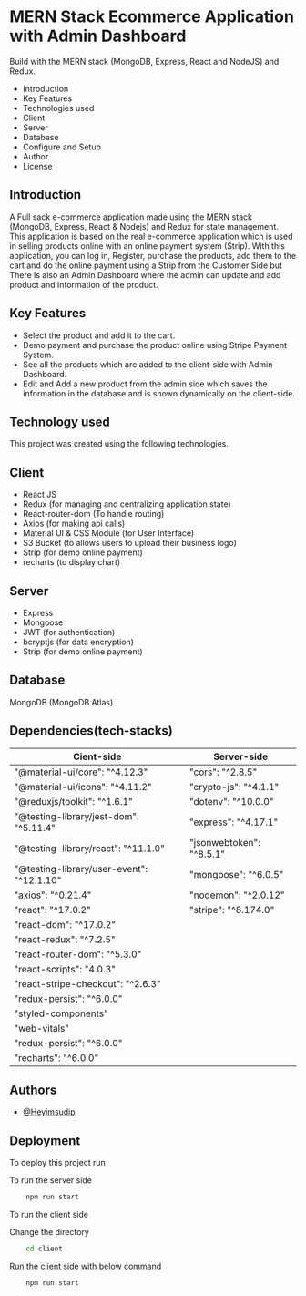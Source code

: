 
# MERN Stack Ecommerce Application with Admin Dashboard

Build with the MERN stack (MongoDB, Express, React and NodeJS) and Redux.





 - Introduction
 - Key Features
 - Technologies used
 - Client
 - Server
 - Database
 - Configure and Setup
 - Author
 - License


 



## Introduction
A Full sack e-commerce application made using the MERN stack (MongoDB, Express, React & Nodejs) and Redux for state management. This application is based on the real e-commerce application which is used in selling products online with an online payment system (Strip). With this application, you can log in, Register, purchase the products, add them to the cart and do the online payment using a Strip from the Customer Side but There is also an Admin Dashboard where the admin can update and add product and information of the product.  


## Key Features

- Select the product and add it to the cart.
- Demo payment and purchase the product online using Stripe Payment System.
- See all the products which are added to the client-side with Admin Dashboard.
- Edit and Add a new product from the admin side which saves the information in the database and is shown dynamically on the client-side.

## Technology used
This project was created using the following technologies.

## Client
- React JS
- Redux (for managing and centralizing application state)
- React-router-dom (To handle routing)
- Axios (for making api calls)
- Material UI & CSS Module (for User Interface)
- S3 Bucket (to allows users to upload their business logo)
- Strip (for demo online payment)
- recharts (to display chart)

## Server
- Express
- Mongoose
- JWT (for authentication)
- bcryptjs (for data encryption)
- Strip (for demo online payment)

## Database
MongoDB (MongoDB Atlas)



## Dependencies(tech-stacks)

| Cient-side             | Server-side                                                                |
| ----------------- | ------------------------------------------------------------------ |
| "@material-ui/core": "^4.12.3" | "cors": "^2.8.5" |
| "@material-ui/icons": "^4.11.2" | "crypto-js": "^4.1.1" |
| "@reduxjs/toolkit": "^1.6.1" | "dotenv": "^10.0.0" |
| "@testing-library/jest-dom": "^5.11.4" | "express": "^4.17.1" |
| "@testing-library/react": "^11.1.0" | "jsonwebtoken": "^8.5.1" |
|"@testing-library/user-event": "^12.1.10" | "mongoose": "^6.0.5"|
| "axios": "^0.21.4" | "nodemon": "^2.0.12"|
| "react": "^17.0.2" | "stripe": "^8.174.0"|
| "react-dom": "^17.0.2" | |
| "react-redux": "^7.2.5" | |
| "react-router-dom": "^5.3.0" | |
| "react-scripts": "4.0.3" | |
| "react-stripe-checkout": "^2.6.3" | |
| "redux-persist": "^6.0.0" | |
| "styled-components" | |
| "web-vitals" | |
| "redux-persist": "^6.0.0" | |
| "recharts": "^6.0.0" | |


## Authors

- [@Heyimsudip](https://github.com/)


## Deployment

To deploy this project run


To  run the server side


```bash
    npm run start
```

To run the client side

Change the directory


```bash
    cd client
```

Run the client side with below command

```bash
    npm run start
```
